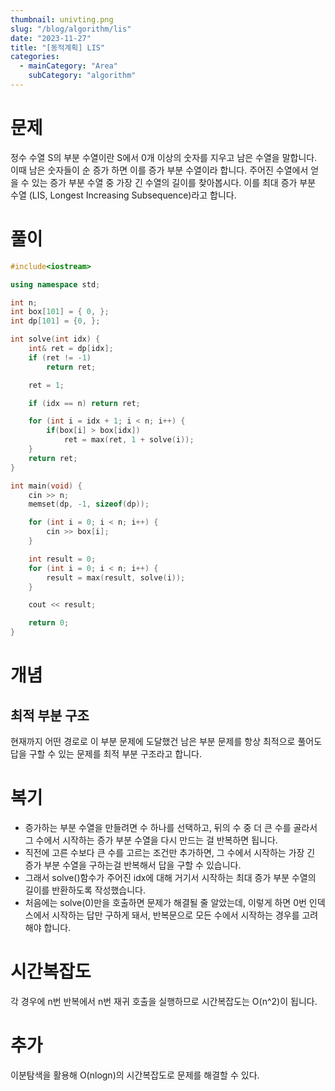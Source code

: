 ```yaml
---
thumbnail: univting.png
slug: "/blog/algorithm/lis"
date: "2023-11-27"
title: "[동적계획] LIS"
categories:
  - mainCategory: "Area"
    subCategory: "algorithm"
---
```


# 문제

정수 수열 S의 부분 수열이란 S에서 0개 이상의 숫자를 지우고 남은 수열을 말합니다. 이때 남은 숫자들이 순 증가 하면 이를 증가 부분 수열이라 합니다. 주어진 수열에서 얻을 수 있는 증가 부분 수열 중 가장 긴 수열의 길이를 찾아봅시다.
이를 최대 증가 부분 수열 (LIS, Longest Increasing Subsequence)라고 합니다.

# 풀이

```c++
#include<iostream>

using namespace std;

int n;
int box[101] = { 0, };
int dp[101] = {0, };

int solve(int idx) {
	int& ret = dp[idx];
	if (ret != -1)
		return ret;

	ret = 1;

	if (idx == n) return ret;

	for (int i = idx + 1; i < n; i++) {
		if(box[i] > box[idx])
			ret = max(ret, 1 + solve(i));
	}
	return ret;
}

int main(void) {
	cin >> n;
	memset(dp, -1, sizeof(dp));

	for (int i = 0; i < n; i++) {
		cin >> box[i];
	}

	int result = 0;
	for (int i = 0; i < n; i++) {
		result = max(result, solve(i));
	}

	cout << result;

	return 0;
}
```

# 개념

## 최적 부분 구조

현재까지 어떤 경로로 이 부분 문제에 도달했건 남은 부분 문제를 항상 최적으로 풀어도 답을 구할 수 있는 문제를 최적 부분 구조라고 합니다.

# 복기

- 증가하는 부분 수열을 만들려면 수 하나를 선택하고, 뒤의 수 중 더 큰 수를 골라서 그 수에서 시작하는 증가 부분 수열을 다시 만드는 걸 반복하면 됩니다.
- 직전에 고른 수보다 큰 수를 고르는 조건만 추가하면, 그 수에서 시작하는 가장 긴 증가 부분 수열을 구하는걸 반복해서 답을 구할 수 있습니다.
- 그래서 solve()함수가 주어진 idx에 대해 거기서 시작하는 최대 증가 부분 수열의 길이를 반환하도록 작성했습니다.
- 처음에는 solve(0)만을 호출하면 문제가 해결될 줄 알았는데, 이렇게 하면 0번 인덱스에서 시작하는 답만 구하게 돼서, 반복문으로 모든 수에서 시작하는 경우를 고려해야 합니다.

# 시간복잡도

각 경우에 n번 반복에서 n번 재귀 호출을 실행하므로 시간복잡도는 O(n^2)이 됩니다.

# 추가

이분탐색을 활용해 O(nlogn)의 시간복잡도로 문제를 해결할 수 있다.
